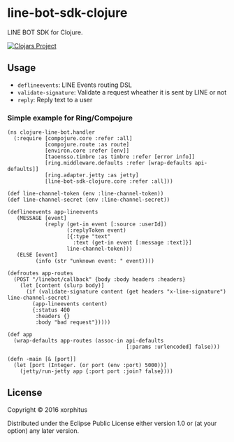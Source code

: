 # line-bot-sdk-clojure

LINE BOT SDK for Clojure.

[![Clojars Project](https://img.shields.io/clojars/v/line-bot-sdk-clojure.svg)](https://clojars.org/line-bot-sdk-clojure)

## Usage

* `deflineevents`: LINE Events routing DSL
* `validate-signature`: Validate a request wheather it is sent by LINE or not
* `reply`: Reply text to a user

### Simple example for Ring/Compojure

```
(ns clojure-line-bot.handler
  (:require [compojure.core :refer :all]
            [compojure.route :as route]
            [environ.core :refer [env]]
            [taoensso.timbre :as timbre :refer [error info]]
            [ring.middleware.defaults :refer [wrap-defaults api-defaults]]
            [ring.adapter.jetty :as jetty]
            [line-bot-sdk-clojure.core :refer :all]))

(def line-channel-token (env :line-channel-token))
(def line-channel-secret (env :line-channel-secret))

(deflineevents app-lineevents
   (MESSAGE [event]
            (reply (get-in event [:source :userId])
                   (:replyToken event)
                   [{:type "text"
                     :text (get-in event [:message :text]}]
                   line-channel-token)))
   (ELSE [event]
         (info (str "unknown event: " event))))

(defroutes app-routes
  (POST "/linebot/callback" {body :body headers :headers}
    (let [content (slurp body)]
      (if (validate-signature content (get headers "x-line-signature") line-channel-secret)
        (app-lineevents content)
        {:status 400
         :headers {}
         :body "bad request"}))))

(def app
  (wrap-defaults app-routes (assoc-in api-defaults
                                      [:params :urlencoded] false)))

(defn -main [& [port]]
  (let [port (Integer. (or port (env :port) 5000))]
    (jetty/run-jetty app {:port port :join? false})))

```

## License

Copyright © 2016 xorphitus

Distributed under the Eclipse Public License either version 1.0 or (at
your option) any later version.
